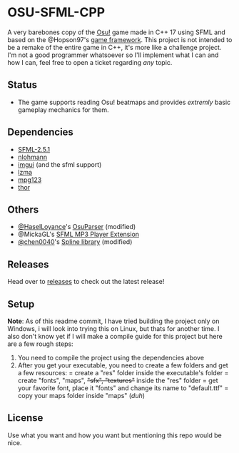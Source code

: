 
# OSU-SFML-CPP
A very barebones copy of the [Osu!](osu.ppy.sh) game made in C++ 17 using SFML and based on the @Hopson97's [game framework](https://github.com/Hopson97/SFML-Game-Framework). 
This project is not intended to be a remake of the entire game in C++, it's more like a challenge project. I'm not a good programmer whatsoever so I'll implement what I can and how I can, feel free to open a ticket regarding _any_ topic.

## Status
 - The game supports reading Osu! beatmaps and provides _extremly_ basic gameplay mechanics for them.

## Dependencies
 - [SFML-2.5.1](https://www.sfml-dev.org)
 - [nlohmann](https://github.com/nlohmann/json)
 - [imgui](https://github.com/ocornut/imgui) (and the sfml support)
 - [lzma](https://docs.python.org/3/library/lzma.html)
 - [mpg123](https://www.mpg123.de)
 - [thor](https://bromeon.ch/libraries/thor/index.html)

## Others
 - [@HaselLoyance](https://github.com/HaselLoyance)'s [OsuParser](https://github.com/HaselLoyance/osu-parser) (modified)
 - @MickaGL's [SFML MP3 Player Extension](https://github.com/SFML/SFML/wiki/Source%3A-MP3-Player)
 - [@chen0040](https://github.com/chen0040)'s [Spline library](https://github.com/chen0040/cpp-spline) (modified)

## Releases
Head over to [releases](https://github.com/CosminPerRam/SFML-OSU/releases) to check out the latest release!

## Setup
**Note**: As of this readme commit, I have tried building the project only on Windows, i will look into trying this on Linux, but thats for another time. I also don't know yet if I will make a compile guide for this project but here are a few rough steps:
1. You need to compile the project using the dependencies above
2. After you get your executable, you need to create a few folders and get a few resources:
= create a "res" folder inside the executable's folder
= create "fonts", "maps", ~~"sfx", "textures"~~ inside the "res" folder
= get your favorite font, place it "fonts" and change its name to "default.ttf"
= copy your maps folder inside "maps" (*duh*)

## License
Use what you want and how you want but mentioning this repo would be nice.